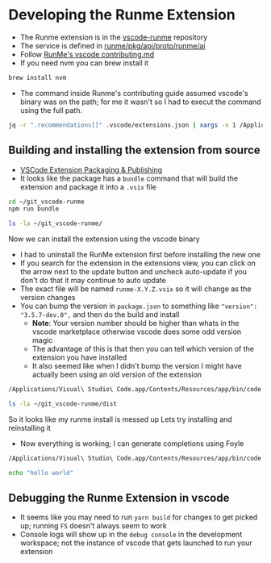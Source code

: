 # Developing the Runme Extension

* The Runme extension is in the [vscode-runme](https://github.com/stateful/vscode-runme) repository
* The service is defined in [runme/pkg/api/proto/runme/ai](https://github.com/stateful/runme/tree/main/pkg/api/proto/runme/ai)
* Follow [RunMe's vscode contributing.md](https://github.com/stateful/vscode-runme/blob/main/CONTRIBUTING.md)
* If you need nvm you can brew install it

```sh {"id":"01HY2569DM0SR533BT4ZJTD2WV"}
brew install nvm
```

* The command inside Runme's contributing guide assumed vscode's binary was on the path; for me it wasn't so I had to execut
   the command using the full path.

```sh {"id":"01HY2584G3Q0A89TK1NRWVH0ZN"}
jq -r ".recommendations[]" .vscode/extensions.json | xargs -n 1 /Applications/Visual\ Studio\ Code.app/Contents/Resources/app/bin/code --force --install-extension
```

## Building and installing the extension from source

* [VSCode Extension Packaging & Publishing](https://code.visualstudio.com/api/working-with-extensions/publishing-extension)
* It looks like the package has a `bundle` command that will build the extension and package it into a `.vsix` file

```sh {"id":"01HY25HEG7CR7QCGJSERF3BB4K"}
cd ~/git_vscode-runme
npm run bundle
```

```sh {"id":"01HY25KVHCN2P1W9NV0ECD1TW0"}
ls -la ~/git_vscode-runme/
```

Now we can install the extension using the vscode binary

* I had to uninstall the RunMe extension first before installing the new one
* If you search for the extension in the extensions view, you can click on the arrow next to the update button and uncheck auto-update
   if you don't do that it may continue to auto update
* The exact file will be named `runme-X.Y.Z.vsix` so it will change as the version changes
* You can bump the version in `package.json` to something like `"version": "3.5.7-dev.0",` and then do the build and install
   * **Note**: Your version number should be higher than whats in the vscode marketplace otherwise vscode
      does some odd version magic
   * The advantage of this is that then you can tell which version of the extension you have installed
   * It also seemed like when I didn't bump the version I might have actually been using an old version of the extension

```bash {"id":"01HYZVG8KZKYSTFS4R1RJZDS7P"}
/Applications/Visual\ Studio\ Code.app/Contents/Resources/app/bin/code --force --install-extension ~/git_vscode-runme/runme-3.5.9.vsix
```

```sh {"id":"01HY264KZTS4J9NHJASJT1GYJ7"}
ls -la ~/git_vscode-runme/dist
```

So it looks like my runme install is messed up
Lets try installing and reinstalling it

* Now everything is working; I can generate completions using Foyle

```bash {"id":"01HY74YTEZDZVJYPMB0VMCE84S"}
/Applications/Visual\ Studio\ Code.app/Contents/Resources/app/bin/code --uninstall-extension stateful.runme

```

```bash {"id":"01HY75KYKE3SFAM5EXMDAVJDTQ"}
echo "hello world"
```

## Debugging the Runme Extension in vscode

* It seems like you may need to run `yarn build` for changes to get picked up; running `F5` doesn't always seem to work
* Console logs will show up in the `debug console` in the development workspace; not the instance of vscode that gets launched to run
   your extension